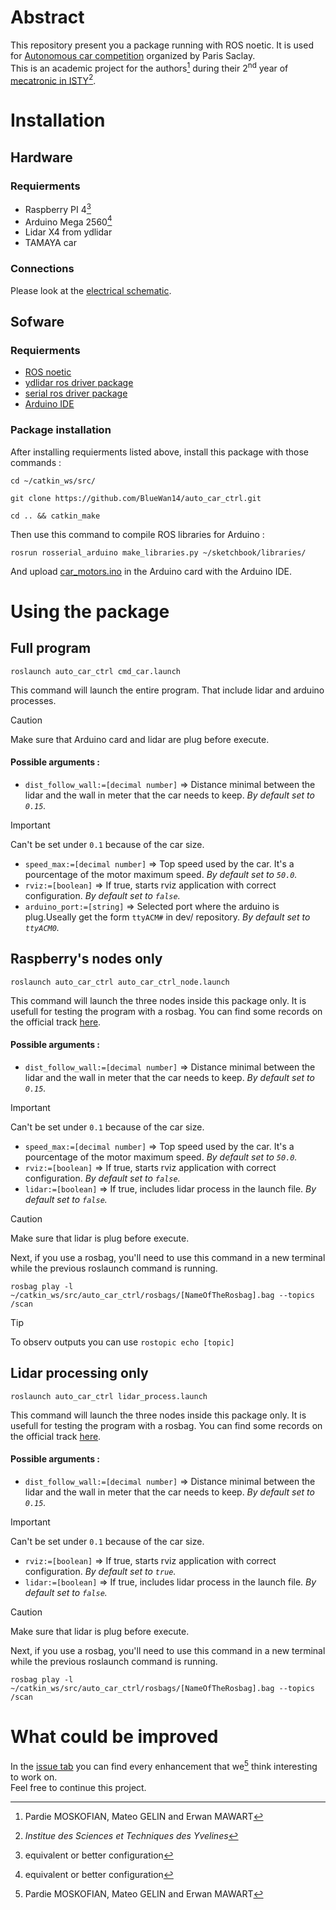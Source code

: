 # Abstract
This repository present you a package running with ROS noetic. It is used for [Autonomous car competition](https://ajuton-ens.github.io/CourseVoituresAutonomesSaclay/) organized by Paris Saclay.  
This is an academic project for the authors[^1] during their 2<sup>nd</sup> year of [mecatronic in ISTY](https://www.isty.uvsq.fr/cycle-ingenieur-mecatronique)[^2].

[^1]: Pardie MOSKOFIAN, Mateo GELIN and Erwan MAWART
[^2]: *Institue des Sciences et Techniques des Yvelines*


# Installation
## Hardware
### Requierments
- Raspberry PI 4[^3]
- Arduino Mega 2560[^3]
- Lidar X4 from ydlidar
- TAMAYA car

[^3]: equivalent or better configuration

### Connections
Please look at the [electrical schematic](electrical_schematic.png).


## Sofware
### Requierments
- [ROS noetic](https://wiki.ros.org/ROS)
- [ydlidar ros driver package](https://www.ydlidar.com/dowfile.html?cid=5&type=2)
- [serial ros driver package](https://github.com/ros-drivers/rosserial)
- [Arduino IDE](https://www.arduino.cc/en/software)

### Package installation
After installing requierments listed above, install this package with those commands :
```
cd ~/catkin_ws/src/
```
```
git clone https://github.com/BlueWan14/auto_car_ctrl.git
```
```
cd .. && catkin_make
```

Then use this command to compile ROS libraries for Arduino :
```
rosrun rosserial_arduino make_libraries.py ~/sketchbook/libraries/
```
And upload [car_motors.ino](./car_motors/car_motors.ino) in the Arduino card with the Arduino IDE.


# Using the package
## Full program
```
roslaunch auto_car_ctrl cmd_car.launch
```
This command will launch the entire program. That include lidar and arduino processes.
> [!CAUTION]  
> Make sure that Arduino card and lidar are plug before execute.

#### Possible arguments :  
- `dist_follow_wall:=[decimal number]` => Distance minimal between the lidar and the wall in meter that the car needs to keep. *By default set to `0.15`.*  
> [!IMPORTANT]  
> Can't be set under `0.1` because of the car size.
- `speed_max:=[decimal number]` => Top speed used by the car. It's a pourcentage of the motor maximum speed. *By default set to `50.0`.*
- `rviz:=[boolean]` => If true, starts rviz application with correct configuration. *By default set to `false`.*
- `arduino_port:=[string]` => Selected port where the arduino is plug.Useally get the form `ttyACM#` in dev/ repository. *By default set to `ttyACM0`.*

## Raspberry's nodes only
```
roslaunch auto_car_ctrl auto_car_ctrl_node.launch
```
This command will launch the three nodes inside this package only. It is usefull for testing the program with a rosbag. You can find some records on the official track [here](./rosbags/).  
 
#### Possible arguments :  
- `dist_follow_wall:=[decimal number]` => Distance minimal between the lidar and the wall in meter that the car needs to keep. *By default set to `0.15`.*  
> [!IMPORTANT]  
> Can't be set under `0.1` because of the car size.
- `speed_max:=[decimal number]` => Top speed used by the car. It's a pourcentage of the motor maximum speed. *By default set to `50.0`.*
- `rviz:=[boolean]` => If true, starts rviz application with correct configuration. *By default set to `false`.*
- `lidar:=[boolean]` => If true, includes lidar process in the launch file. *By default set to `false`.*  
> [!CAUTION]  
> Make sure that lidar is plug before execute.

Next, if you use a rosbag, you'll need to use this command in a new terminal while the previous roslaunch command is running.  
```
rosbag play -l ~/catkin_ws/src/auto_car_ctrl/rosbags/[NameOfTheRosbag].bag --topics /scan
```

> [!TIP]  
> To observ outputs you can use ```rostopic echo [topic]```

## Lidar processing only
```
roslaunch auto_car_ctrl lidar_process.launch
```
This command will launch the three nodes inside this package only. It is usefull for testing the program with a rosbag. You can find some records on the official track [here](./rosbags/).  
 
#### Possible arguments :  
- `dist_follow_wall:=[decimal number]` => Distance minimal between the lidar and the wall in meter that the car needs to keep. *By default set to `0.15`.*  
> [!IMPORTANT]  
> Can't be set under `0.1` because of the car size.
- `rviz:=[boolean]` => If true, starts rviz application with correct configuration. *By default set to `true`.*
- `lidar:=[boolean]` => If true, includes lidar process in the launch file. *By default set to `false`.*  
> [!CAUTION]  
> Make sure that lidar is plug before execute.

Next, if you use a rosbag, you'll need to use this command in a new terminal while the previous roslaunch command is running.  
```
rosbag play -l ~/catkin_ws/src/auto_car_ctrl/rosbags/[NameOfTheRosbag].bag --topics /scan
```


# What could be improved
In the [issue tab](https://github.com/BlueWan14/auto_car_ctrl/issues) you can find every enhancement that we[^1] think interesting to work on.  
Feel free to continue this project.
